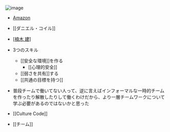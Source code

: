 
![image](https://images-fe.ssl-images-amazon.com/images/I/517hKYzMgpL.jpg)
- [Amazon](https://amzn.to/2ELLZBY)
- [[ダニエル・コイル]]
- [[楠木 建]]([[ストーリーとしての競争戦略]]の著者)

- 3つのスキル
    - [[安全な環境]]を作る
        - [[心理的安全]]
    - [[弱さを共有]]する
    - [[共通の目標を持つ]]

- 普段チームで働いてない人って、逆に言えばインフォーマルな一時的チームを作ったり解散したりして働くわけだから、より一層チームワークについて学ぶ必要があるのではないかと思った

- [[Culture Code]]
- [[チーム]]
